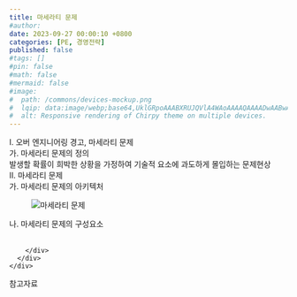 ```yaml
---
title: 마세라티 문제
#author: 
date: 2023-09-27 00:00:10 +0800
categories: [PE, 경영전략]
published: false
#tags: []
#pin: false
#math: false
#mermaid: false
#image:
#  path: /commons/devices-mockup.png
#  lqip: data:image/webp;base64,UklGRpoAAABXRUJQVlA4WAoAAAAQAAAADwAABwAAQUxQSDIAAAARL0AmbZurmr57yyIiqE8oiG0bejIYEQTgqiDA9vqnsUSI6H+oAERp2HZ65qP/VIAWAFZQOCBCAAAA8AEAnQEqEAAIAAVAfCWkAALp8sF8rgRgAP7o9FDvMCkMde9PK7euH5M1m6VWoDXf2FkP3BqV0ZYbO6NA/VFIAAAA
#  alt: Responsive rendering of Chirpy theme on multiple devices.
---
```


<div class="post-wrap">
  <div class="para">
    <div class="para-title">
      I. 오버 엔지니어링 경고, 마세라티 문제
    </div>
    <div class="para-cntnt">
      <div class="para">
        <div class="para-title">
          가. 마세라티 문제의 정의
        </div>
        <div class="para-cntnt">
            발생할 확률이 희박한 상황을 가정하여 기술적 요소에 과도하게 몰입하는 문제현상
        </div>
      </div>
    </div>
  </div>
  
  <div class="para">
    <div class="para-title">
      II. 마세라티 문제
    </div>
    <div class="para-cntnt">
      <div class="para">
        <div class="para-title">
          가. 마세라티 문제의 아키텍처
        </div>
        <div class="para-cntnt">
          <figure class="post-figure">
            <img src="/assets/img/posts/마세라티-문제.png" alt="마세라티 문제">
<!--            <figcaption>Source: Unveiling the Metaverse: Exploring Emerging Trends, Multifaceted Perspectives, and Future Challenges</figcaption>-->
          </figure>
        </div>
      </div>
      <div class="para">
        <div class="para-title">
          나. 마세라티 문제의 구성요소
        </div>
        <div class="para-cntnt">
          <table class="post-table">
          </table>
          
        </div>
      </div>
    </div>
  </div>

  <div class="refr-wrap">
    <div class="refr-title">
        참고자료
    </div>
    <ol class="refr-list">
    <!--    <li>(나현식, 최대선) <a target="_blank" href="https://scienceon.kisti.re.kr/commons/util/originalView.do?cn=JAKO202225948430499&oCn=JAKO202225948430499&dbt=JAKO&journal=NJOU00291864">메타버스 보안 위협 요소 및 대응 방안 검토</a></li>-->
    <!--    <li>(M. Uddin, S. Manickam, H. Ullah, M. Obaidat and A. Dandoush) <a target="_blank" href="https://ieeexplore.ieee.org/abstract/document/10138386">Unveiling the Metaverse: Exploring Emerging Trends, Multifaceted Perspectives, and Future Challenges</a></li>-->
    </ol>
  </div>
</div>
